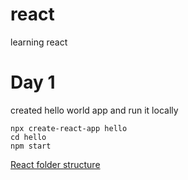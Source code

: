 # react
learning react

# Day 1

created hello world app and run it locally

    npx create-react-app hello
    cd hello
    npm start


[React folder structure](https://create-react-app.dev/docs/folder-structure)
